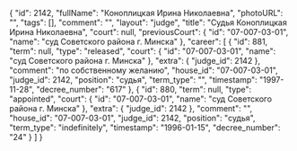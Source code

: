 {
    "id": 2142,
    "fullName": "Коноплицкая Ирина Николаевна",
    "photoURL": "",
    "tags": [],
    "comment": "",
    "layout": "judge",
    "title": "Судья Коноплицкая Ирина Николаевна",
    "court": null,
    "previousCourt": {
        "id": "07-007-03-01",
        "name": "суд Советского района г. Минска"
    },
    "career": [
        {
            "id": 881,
            "term": null,
            "type": "released",
            "court": {
                "id": "07-007-03-01",
                "name": "суд Советского района г. Минска"
            },
            "extra": {
                "judge_id": 2142
            },
            "comment": "по собственному желанию",
            "house_id": "07-007-03-01",
            "judge_id": 2142,
            "position": "судья",
            "term_type": "",
            "timestamp": "1997-11-28",
            "decree_number": "617"
        },
        {
            "id": 880,
            "term": null,
            "type": "appointed",
            "court": {
                "id": "07-007-03-01",
                "name": "суд Советского района г. Минска"
            },
            "extra": {
                "judge_id": 2142
            },
            "comment": "",
            "house_id": "07-007-03-01",
            "judge_id": 2142,
            "position": "судья",
            "term_type": "indefinitely",
            "timestamp": "1996-01-15",
            "decree_number": "24"
        }
    ]
}